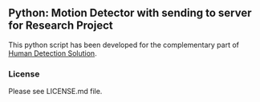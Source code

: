 ## Python: Motion Detector with sending to server for Research Project

This python script has been developed for the complementary part of [Human Detection Solution](https://github.com/JAleksandrov/HumanDetectionPython).

### License

Please see LICENSE.md file.
